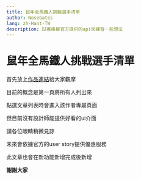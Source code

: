 ```yaml
---
title: 鼠年全馬鐵人挑戰選手清單
author: NoseGates
lang: zh-Hant-TW
description: 試著串接官方提供的api來練習一些想法
---
```


# 鼠年全馬鐵人挑戰選手清單

首先放上[作品連結](https://playerlist.onrender.com)給大家觀摩

目前的概念是第一頁將所有人列出來

點選文章列表時會進入該作者專屬頁面

但目前沒有設計師能提供好看的ui介面

請各位眼睛稍微見諒

未來會依據官方的user story提供優惠服務

此文章也會在新功能新增完成後新增

**謝謝大家**